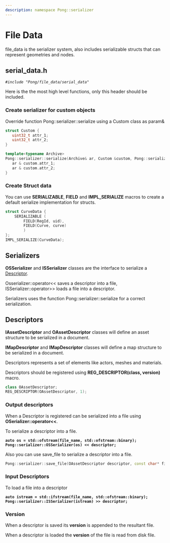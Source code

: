 ```yaml
---
description: namespace Pong::serializer
---
```


# File Data

file\_data is the serializer system, also includes serializable structs that can represent geometries and nodes.

## serial\_data.h

_`#include "Pong/file_data/serial_data"`_

Here is the the most high level functions, only this header should be included.

### Create serializer for custom objects

Override function  Pong::serializer::serialize using a Custom class as param&

```cpp
struct Custom {
   uint32_t attr_1;
   uint32_t attr_2;
}

template<typename Archive>
Pong::serializer::serialize(Archive& ar, Custom &custom, Pong::serializer::Version version) {
   ar & custom.attr_1;
   ar & custom.attr_2;
}
```

### Create Struct data

You can use **SERIALIZABLE**, **FIELD** and **IMPL\_SERIALIZE** macros to create a default serialize implementation for structs.

```cpp
struct CurveData {    
    SERIALIZABLE (            
        FIELD(RegId, uid),            
        FIELD(Curve, curve)    
        )
};
IMPL_SERIALIZE(CurveData);
```

## Serializers

**OSSerializer** and **ISSerializer** classes are the interface to serialize a [Descriptor](./#descriptors).

Osserializer::operator<< saves a descriptor into a file, ISSerializer::operator>> loads a file into a descriptor.

Serializers uses the function Pong::serializer::serialize for a correct serialization.

## Descriptors

**IAssetDescriptor** and **OAssetDescriptor** classes will define an asset structure to be serialized in a document.

**IMapDescriptor** and **IMapDescriptor** classes will define a map structure to be serialized in a document.

Descriptors represents a set of elements like actors, meshes and materials.

Descriptors should be registered using **REG\_DESCRIPTOR(class, version)** macro.

```cpp
class OAssetDescriptor;
REG_DESCRIPTOR(OAssetDescriptor, 1);
```

### Output descriptors

When a Descriptor is registered can be serialized into a file using **OSerializer::operator<<**.&#x20;

To serialize a descriptor into a file.

<pre class="language-cpp"><code class="lang-cpp"><strong>auto os = std::ofstream(file_name, std::ofstream::binary);
</strong><strong>Pong::serializer::OSSerializer(os) &#x3C;&#x3C; descriptor;</strong></code></pre>

Also you can use save\_file to serialize a descriptor into a file.

```cpp
Pong::serializer::save_file(OAssetDescriptor descriptor, const char* file_name);
```

### Input Descriptors

To load a file into a descriptor

<pre><code><strong>auto istream = std::ifstream(file_name, std::ofstream::binary);
</strong><strong>Pong::serializer::ISSerializer(istream) >> descriptor;</strong></code></pre>

### Version

When a descriptor is saved its **version** is appended to the resultant file.

When a descriptor is loaded the **version** of the file is read from disk file.



